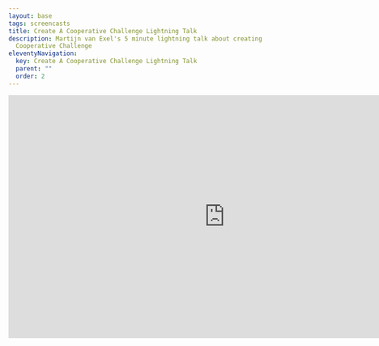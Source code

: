 ```yaml
---
layout: base
tags: screencasts
title: Create A Cooperative Challenge Lightning Talk
description: Martijn van Exel's 5 minute lightning talk about creating a
  Cooperative Challenge
eleventyNavigation:
  key: Create A Cooperative Challenge Lightning Talk
  parent: ""
  order: 2
---
```

<iframe width="853" height="480" src="https://www.youtube.com/embed/U8BQHqEUuio" frameborder="0" allow="accelerometer; autoplay; clipboard-write; encrypted-media; gyroscope; picture-in-picture" allowfullscreen></iframe>